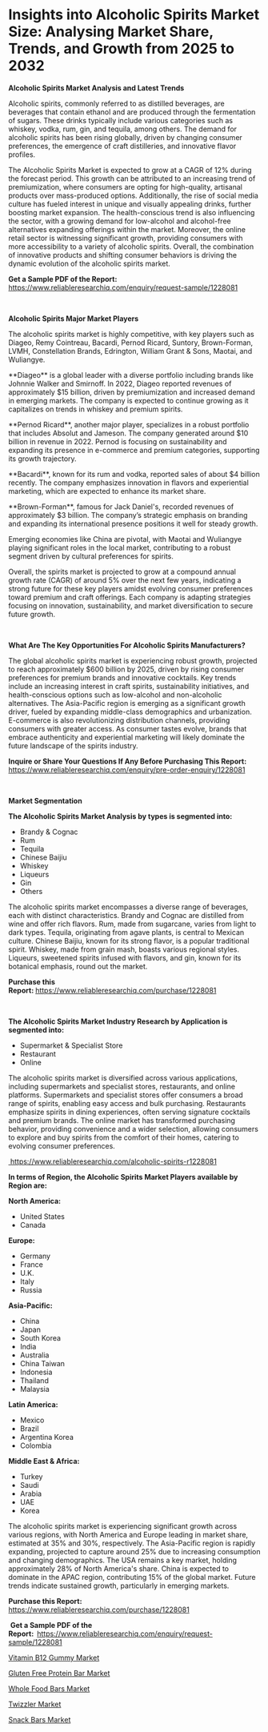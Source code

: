 <p><h1>Insights into Alcoholic Spirits Market Size: Analysing Market Share, Trends, and Growth from 2025 to 2032</h1></p><p><strong>Alcoholic Spirits Market Analysis and Latest Trends</strong></p>
<p><p>Alcoholic spirits, commonly referred to as distilled beverages, are beverages that contain ethanol and are produced through the fermentation of sugars. These drinks typically include various categories such as whiskey, vodka, rum, gin, and tequila, among others. The demand for alcoholic spirits has been rising globally, driven by changing consumer preferences, the emergence of craft distilleries, and innovative flavor profiles.</p><p>The Alcoholic Spirits Market is expected to grow at a CAGR of 12% during the forecast period. This growth can be attributed to an increasing trend of premiumization, where consumers are opting for high-quality, artisanal products over mass-produced options. Additionally, the rise of social media culture has fueled interest in unique and visually appealing drinks, further boosting market expansion. The health-conscious trend is also influencing the sector, with a growing demand for low-alcohol and alcohol-free alternatives expanding offerings within the market. Moreover, the online retail sector is witnessing significant growth, providing consumers with more accessibility to a variety of alcoholic spirits. Overall, the combination of innovative products and shifting consumer behaviors is driving the dynamic evolution of the alcoholic spirits market.</p></p>
<p><strong>Get a Sample PDF of the Report:&nbsp;</strong> <a href="https://www.reliableresearchiq.com/enquiry/request-sample/1228081?utm_campaign=1900&utm_medium=2&utm_source=Github&utm_content=ia&utm_term=07042025&utm_id=alcoholic-spirits">https://www.reliableresearchiq.com/enquiry/request-sample/1228081</a></p>
<p>&nbsp;</p>
<p><strong>Alcoholic Spirits Major Market Players</strong></p>
<p><p>The alcoholic spirits market is highly competitive, with key players such as Diageo, Remy Cointreau, Bacardi, Pernod Ricard, Suntory, Brown-Forman, LVMH, Constellation Brands, Edrington, William Grant & Sons, Maotai, and Wuliangye.</p><p>**Diageo** is a global leader with a diverse portfolio including brands like Johnnie Walker and Smirnoff. In 2022, Diageo reported revenues of approximately $15 billion, driven by premiumization and increased demand in emerging markets. The company is expected to continue growing as it capitalizes on trends in whiskey and premium spirits.</p><p>**Pernod Ricard**, another major player, specializes in a robust portfolio that includes Absolut and Jameson. The company generated around $10 billion in revenue in 2022. Pernod is focusing on sustainability and expanding its presence in e-commerce and premium categories, supporting its growth trajectory.</p><p>**Bacardi**, known for its rum and vodka, reported sales of about $4 billion recently. The company emphasizes innovation in flavors and experiential marketing, which are expected to enhance its market share.</p><p>**Brown-Forman**, famous for Jack Daniel's, recorded revenues of approximately $3 billion. The company’s strategic emphasis on branding and expanding its international presence positions it well for steady growth.</p><p>Emerging economies like China are pivotal, with Maotai and Wuliangye playing significant roles in the local market, contributing to a robust segment driven by cultural preferences for spirits.</p><p>Overall, the spirits market is projected to grow at a compound annual growth rate (CAGR) of around 5% over the next few years, indicating a strong future for these key players amidst evolving consumer preferences toward premium and craft offerings. Each company is adapting strategies focusing on innovation, sustainability, and market diversification to secure future growth.</p></p>
<p>&nbsp;</p>
<p><strong>What Are The Key Opportunities For Alcoholic Spirits Manufacturers?</strong></p>
<p><p>The global alcoholic spirits market is experiencing robust growth, projected to reach approximately $600 billion by 2025, driven by rising consumer preferences for premium brands and innovative cocktails. Key trends include an increasing interest in craft spirits, sustainability initiatives, and health-conscious options such as low-alcohol and non-alcoholic alternatives. The Asia-Pacific region is emerging as a significant growth driver, fueled by expanding middle-class demographics and urbanization. E-commerce is also revolutionizing distribution channels, providing consumers with greater access. As consumer tastes evolve, brands that embrace authenticity and experiential marketing will likely dominate the future landscape of the spirits industry.</p></p>
<p><strong>Inquire or Share Your Questions If Any Before Purchasing This Report:</strong> <a href="https://www.reliableresearchiq.com/enquiry/pre-order-enquiry/1228081?utm_campaign=1900&utm_medium=2&utm_source=Github&utm_content=ia&utm_term=07042025&utm_id=alcoholic-spirits">https://www.reliableresearchiq.com/enquiry/pre-order-enquiry/1228081</a></p>
<p>&nbsp;</p>
<p><strong>Market Segmentation</strong></p>
<p><strong>The Alcoholic Spirits Market Analysis by types is segmented into:</strong></p>
<p><ul><li>Brandy & Cognac</li><li>Rum</li><li>Tequila</li><li>Chinese Baijiu</li><li>Whiskey</li><li>Liqueurs</li><li>Gin</li><li>Others</li></ul></p>
<p><p>The alcoholic spirits market encompasses a diverse range of beverages, each with distinct characteristics. Brandy and Cognac are distilled from wine and offer rich flavors. Rum, made from sugarcane, varies from light to dark types. Tequila, originating from agave plants, is central to Mexican culture. Chinese Baijiu, known for its strong flavor, is a popular traditional spirit. Whiskey, made from grain mash, boasts various regional styles. Liqueurs, sweetened spirits infused with flavors, and gin, known for its botanical emphasis, round out the market.</p></p>
<p><strong>Purchase this Report:&nbsp;</strong><a href="https://www.reliableresearchiq.com/purchase/1228081?utm_campaign=1900&utm_medium=2&utm_source=Github&utm_content=ia&utm_term=07042025&utm_id=alcoholic-spirits">https://www.reliableresearchiq.com/purchase/1228081</a></p>
<p>&nbsp;</p>
<p><strong>The Alcoholic Spirits Market Industry Research by Application is segmented into:</strong></p>
<p><ul><li>Supermarket & Specialist Store</li><li>Restaurant</li><li>Online</li></ul></p>
<p><p>The alcoholic spirits market is diversified across various applications, including supermarkets and specialist stores, restaurants, and online platforms. Supermarkets and specialist stores offer consumers a broad range of spirits, enabling easy access and bulk purchasing. Restaurants emphasize spirits in dining experiences, often serving signature cocktails and premium brands. The online market has transformed purchasing behavior, providing convenience and a wider selection, allowing consumers to explore and buy spirits from the comfort of their homes, catering to evolving consumer preferences.</p></p>
<p><a href="https://www.reliableresearchiq.com/alcoholic-spirits-r1228081?utm_campaign=1900&utm_medium=2&utm_source=Github&utm_content=ia&utm_term=07042025&utm_id=alcoholic-spirits">&nbsp;https://www.reliableresearchiq.com/alcoholic-spirits-r1228081</a></p>
<p><strong>In terms of Region, the Alcoholic Spirits Market Players available by Region are:</strong></p>
<p>
    <p> <strong> North America: </strong>
        <ul>
            <li>United States</li>
            <li>Canada</li>
        </ul>
        </p> 
    <p> <strong> Europe: </strong>
        <ul>
            <li>Germany</li>
            <li>France</li>
            <li>U.K.</li>
            <li>Italy</li>
            <li>Russia</li>
        </ul>
        </p> 
    <p> <strong> Asia-Pacific: </strong>
        <ul>
            <li>China</li>
            <li>Japan</li>
            <li>South Korea</li>
            <li>India</li>
            <li>Australia</li>
            <li>China Taiwan</li>
            <li>Indonesia</li>
            <li>Thailand</li>
            <li>Malaysia</li>
        </ul>
        </p> 
    <p> <strong> Latin America: </strong>
        <ul>
            <li>Mexico</li>
            <li>Brazil</li>
            <li>Argentina Korea</li>
            <li>Colombia</li>
        </ul>
        </p> 
    <p> <strong> Middle East & Africa: </strong>
        <ul>
            <li>Turkey</li>
            <li>Saudi</li>
            <li>Arabia</li>
            <li>UAE</li>
            <li>Korea</li>
        </ul>
    </p>
    </p>
<p><p>The alcoholic spirits market is experiencing significant growth across various regions, with North America and Europe leading in market share, estimated at 35% and 30%, respectively. The Asia-Pacific region is rapidly expanding, projected to capture around 25% due to increasing consumption and changing demographics. The USA remains a key market, holding approximately 28% of North America's share. China is expected to dominate in the APAC region, contributing 15% of the global market. Future trends indicate sustained growth, particularly in emerging markets.</p></p>
<p><strong>Purchase this Report: </strong><a href="https://www.reliableresearchiq.com/purchase/1228081?utm_campaign=1900&utm_medium=2&utm_source=Github&utm_content=ia&utm_term=07042025&utm_id=alcoholic-spirits">https://www.reliableresearchiq.com/purchase/1228081</a></p>
<p>&nbsp;<strong>Get a Sample PDF of the Report:&nbsp;&nbsp;</strong><a href="https://www.reliableresearchiq.com/enquiry/request-sample/1228081?utm_campaign=1900&utm_medium=2&utm_source=Github&utm_content=ia&utm_term=07042025&utm_id=alcoholic-spirits">https://www.reliableresearchiq.com/enquiry/request-sample/1228081</a></p>
<p><strong></strong></p>
<p><p><a href="https://github.com/leoustolja/Market-Research-Report-List-1/blob/main/vitamin-b12-gummy-market.md?utm_campaign=1900&utm_medium=2&utm_source=Github&utm_content=ia&utm_term=07042025&utm_id=alcoholic-spirits">Vitamin B12 Gummy Market</a></p><p><a href="https://github.com/cayposshefin/Market-Research-Report-List-1/blob/main/gluten-free-protein-bar-market.md?utm_campaign=1900&utm_medium=2&utm_source=Github&utm_content=ia&utm_term=07042025&utm_id=alcoholic-spirits">Gluten Free Protein Bar Market</a></p><p><a href="https://github.com/madethkijori/Market-Research-Report-List-1/blob/main/whole-food-bars-market.md?utm_campaign=1900&utm_medium=2&utm_source=Github&utm_content=ia&utm_term=07042025&utm_id=alcoholic-spirits">Whole Food Bars Market</a></p><p><a href="https://github.com/ayondaylos/Market-Research-Report-List-1/blob/main/twizzler-market.md?utm_campaign=1900&utm_medium=2&utm_source=Github&utm_content=ia&utm_term=07042025&utm_id=alcoholic-spirits">Twizzler Market</a></p><p><a href="https://github.com/kanetaerkid/Market-Research-Report-List-1/blob/main/snack-bars-market.md?utm_campaign=1900&utm_medium=2&utm_source=Github&utm_content=ia&utm_term=07042025&utm_id=alcoholic-spirits">Snack Bars Market</a></p></p>